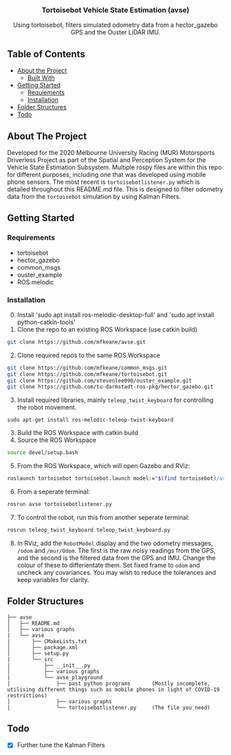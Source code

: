 
<!-- PROJECT LOGO -->
<br />
<p align="center">

  <h3 align="center">Tortoisebot Vehicle State Estimation (avse)</h3>

  <p align="center">
    Using tortoisebot, filters simulated odometry data from a hector_gazebo GPS and the Ouster LiDAR IMU.
  </p>
</p>



<!-- TABLE OF CONTENTS -->
## Table of Contents

* [About the Project](#about-the-project)
  * [Built With](#built-with)
* [Getting Started](#getting-started)
  * [Requiements](#requirements)
  * [Installation](#installation)
* [Folder Structures](#folder-structures)
* [Todo](#todo)


<!-- ABOUT THE PROJECT -->
## About The Project
Developed for the 2020 Melbourne University Racing (MUR) Motorsports Driverless Project as part of the Spatial and Perception System for the Vehicle State Estimation Subsystem. Multiple rospy files are within this repo for different purposes, including one that was developed using mobile phone sensors. The most recent is `tortoisebotlistener.py` which is detailed throughout this README.md file. This is designed to filter odometry data from the `tortoisebot` simulation by using Kalman Filters. 

<!-- GETTING STARTED -->
## Getting Started

### Requirements

* tortoisebot
* hector_gazebo
* common_msgs
* ouster_example
* ROS melodic

### Installation
0. Install 'sudo apt install ros-melodic-desktop-full' and 'sudo apt install python-catkin-tools'
1. Clone the repo to an existing ROS Workspace (use catkin build)
```sh
git clone https://github.com/mfkeane/avse.git
```
2. Clone required repos to the same ROS Workspace
```sh
git clone https://github.com/mfkeane/common_msgs.git
git clone https://github.com/mfkeane/tortoisebot.git
git clone https://github.com/stevenlee090/ouster_example.git
git clone https://github.com/tu-darmstadt-ros-pkg/hector_gazebo.git
```
3. Install required libraries, mainly `teleop_twist_keyboard` for controlling the robot movement.
```
sudo apt-get install ros-melodic-teleop-twist-keyboard
```
3. Build the ROS Workspace with catkin build
4. Source the ROS Workspace
```sh
source devel/setup.bash
```
5. From the ROS Workspace, which will open Gazebo and RViz:
```sh
roslaunch tortoisebot tortoisebot.launch model:="$(find tortoisebot)/urdf/tortoisebot.urdf.xacrp"
```
6. From a seperate terminal:
```sh
rosrun avse tortoisebotlistener.py
```
7. To control the robot, run this from another seperate terminal:
```sh
rosrun teleop_twist_keyboard teleop_twist_keyboard.py
```
8. In RViz, add the `RobotModel` display and the two odometry messages, `/odom` and `/mur/Odom`. The first is the raw noisy readings from the GPS, and the second is the filtered data from the GPS and IMU. Change the colour of these to differientate them. Set fixed frame to `odom` and uncheck any covariances. You may wish to reduce the tolerances and keep variables for clarity.

## Folder Structures

```
├── avse
│   ├── README.md
│   ├── various graphs
|   └── avse
|       ├── CMakeLists.txt
│       ├── package.xml
│       ├── setup.py
|       └── src
|           ├── __init__.py
│           ├── various graphs
|           └── avse_playground
|               ├── past python programs       (Mostly incomplete, utilising different things such as mobile phones in light of COVID-19 restrictions)
│               ├── various graphs
|               └── tortoisebotlistener.py     (The file you need)
```

## Todo
- [x] Further tune the Kalman Filters
